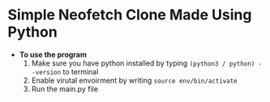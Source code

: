 # Simple Neofetch Clone Made Using Python
- **To use the program**
  1. Make sure you have python installed by typing `(python3 / python) --version` to terminal 
  2. Enable virutal envoirment by writing `source env/bin/activate`
  3. Run the main.py file

